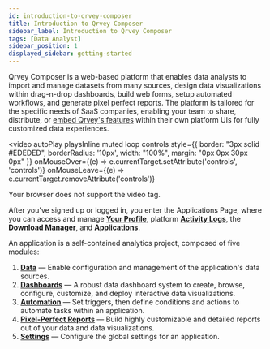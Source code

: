 ```yaml
---
id: introduction-to-qrvey-composer
title: Introduction to Qrvey Composer
sidebar_label: Introduction to Qrvey Composer
tags: [Data Analyst]
sidebar_position: 1
displayed_sidebar: getting-started
---
```


Qrvey Composer is a web-based platform that enables data analysts to import and manage datasets from many sources, design data visualizations within drag-n-drop dashboards, build web forms, setup automated workflows, and generate pixel perfect reports. The platform is tailored for the specific needs of SaaS companies, enabling your team to share, distribute, or [embed Qrvey's features](../software-developer/04-Embedding%20Qrvey%20Widgets/overview-of-embedding.md) within their own platform UIs for fully customized data experiences.

<video 
    autoPlay playsInline muted loop controls
    style={{ border: "3px solid #EDEDED", borderRadius: '10px', width: "100%", margin: "0px 0px 30px 0px" }}
    onMouseOver={(e) => e.currentTarget.setAttribute('controls', 'controls')}
    onMouseLeave={(e) => e.currentTarget.removeAttribute('controls')}
>
  <source src="https://s3.amazonaws.com/cdn.qrvey.com/documentation_assets/partner-portal/qrvey-composer/intro-ui/qrvey-app-modules-20240409.mp4" type="video/mp4" />
  Your browser does not support the video tag.
</video>

After you've signed up or logged in, you enter the Applications Page, where you can access and manage **[Your Profile](../composer/manage-your-profile.md)**, platform **[Activity Logs](../composer/activity-log.md)**, the **[Download Manager](./download-manager.md)**, and **[Applications](./overview-of-applications.md)**.

An application is a self-contained analytics project, composed of five modules:

1. **[Data](./05-Working%20with%20Data/introduction-to-data-in-qrvey.md)** — Enable configuration and management of the application's data sources.
2. **[Dashboards](./06-Building%20Dashboards/overview-of-dashboards.md)** — A robust data dashboard system to create, browse, configure, customize, and deploy interactive data visualizations.
3. **[Automation](./09-Automation/overview-of-automation.md)** — Set triggers, then define conditions and actions to automate tasks within an application.
4. **[Pixel-Perfect Reports](./10-Pixel-perfect%20Reports/overview-of-pixel-perfect-reports.md)** — Build highly customizable and detailed reports out of your data and data visualizations.
5. **[Settings](./overview-of-applications.md#application-settings)** — Configure the global settings for an application.